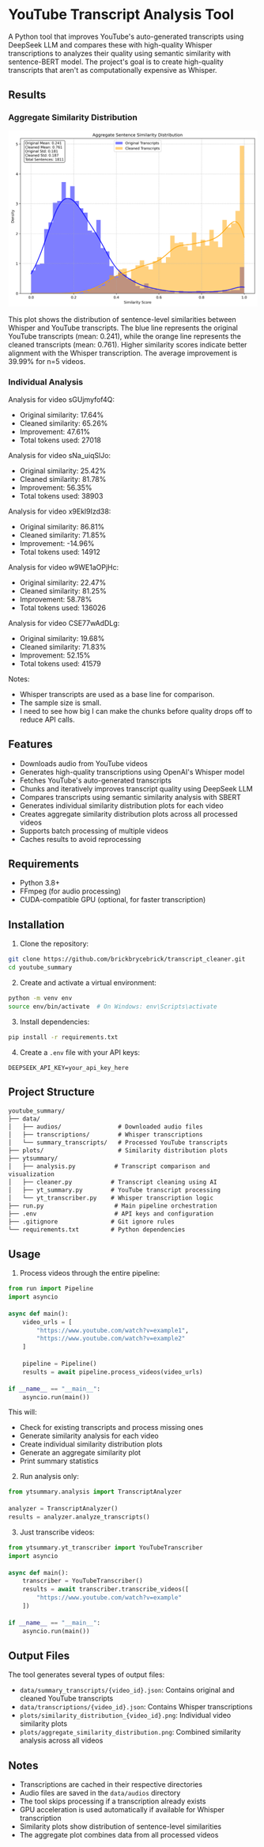 # YouTube Transcript Analysis Tool

A Python tool that improves YouTube's auto-generated transcripts using DeepSeek LLM and compares these with high-quality Whisper transcriptions to analyzes their quality using semantic similarity with sentence-BERT model. The project's goal is to create high-quality transcripts that aren't as computationally expensive as Whisper.

## Results

### Aggregate Similarity Distribution
![Aggregate Similarity Distribution](plots/aggregate_similarity_distribution.png)

This plot shows the distribution of sentence-level similarities between Whisper and YouTube transcripts. The blue line represents the original YouTube transcripts (mean: 0.241), while the orange line represents the cleaned transcripts (mean: 0.761). Higher similarity scores indicate better alignment with the Whisper transcription. The average improvement is 39.99% for n=5 videos.

### Individual Analysis
Analysis for video sGUjmyfof4Q:
- Original similarity: 17.64%
- Cleaned similarity: 65.26%
- Improvement: 47.61%
- Total tokens used: 27018

Analysis for video sNa_uiqSlJo:
- Original similarity: 25.42%
- Cleaned similarity: 81.78%
- Improvement: 56.35%
- Total tokens used: 38903

Analysis for video x9Ekl9Izd38:
- Original similarity: 86.81%
- Cleaned similarity: 71.85%
- Improvement: -14.96%
- Total tokens used: 14912

Analysis for video w9WE1aOPjHc:
- Original similarity: 22.47%
- Cleaned similarity: 81.25%
- Improvement: 58.78%
- Total tokens used: 136026

Analysis for video CSE77wAdDLg:
- Original similarity: 19.68%
- Cleaned similarity: 71.83%
- Improvement: 52.15%
- Total tokens used: 41579

Notes:
- Whisper transcripts are used as a base line for comparison.
- The sample size is small.
- I need to see how big I can make the chunks before quality drops off to reduce API calls.

## Features

- Downloads audio from YouTube videos
- Generates high-quality transcriptions using OpenAI's Whisper model
- Fetches YouTube's auto-generated transcripts
- Chunks and iteratively improves transcript quality using DeepSeek LLM
- Compares transcripts using semantic similarity analysis with SBERT
- Generates individual similarity distribution plots for each video
- Creates aggregate similarity distribution plots across all processed videos
- Supports batch processing of multiple videos
- Caches results to avoid reprocessing

## Requirements

- Python 3.8+
- FFmpeg (for audio processing)
- CUDA-compatible GPU (optional, for faster transcription)

## Installation

1. Clone the repository:
```bash
git clone https://github.com/brickbrycebrick/transcript_cleaner.git
cd youtube_summary
```

2. Create and activate a virtual environment:
```bash
python -m venv env
source env/bin/activate  # On Windows: env\Scripts\activate
```

3. Install dependencies:
```bash
pip install -r requirements.txt
```

4. Create a `.env` file with your API keys:
```
DEEPSEEK_API_KEY=your_api_key_here
```

## Project Structure

```
youtube_summary/
├── data/
│   ├── audios/                # Downloaded audio files
│   ├── transcriptions/        # Whisper transcriptions
│   └── summary_transcripts/   # Processed YouTube transcripts
├── plots/                     # Similarity distribution plots
├── ytsummary/
│   ├── analysis.py           # Transcript comparison and visualization
│   ├── cleaner.py           # Transcript cleaning using AI
│   ├── yt_summary.py        # YouTube transcript processing
│   └── yt_transcriber.py    # Whisper transcription logic
├── run.py                    # Main pipeline orchestration
├── .env                      # API keys and configuration
├── .gitignore               # Git ignore rules
└── requirements.txt         # Python dependencies
```

## Usage

1. Process videos through the entire pipeline:
```python
from run import Pipeline
import asyncio

async def main():
    video_urls = [
        "https://www.youtube.com/watch?v=example1",
        "https://www.youtube.com/watch?v=example2"
    ]
    
    pipeline = Pipeline()
    results = await pipeline.process_videos(video_urls)

if __name__ == "__main__":
    asyncio.run(main())
```

This will:
- Check for existing transcripts and process missing ones
- Generate similarity analysis for each video
- Create individual similarity distribution plots
- Generate an aggregate similarity plot
- Print summary statistics

2. Run analysis only:
```python
from ytsummary.analysis import TranscriptAnalyzer

analyzer = TranscriptAnalyzer()
results = analyzer.analyze_transcripts()
```

3. Just transcribe videos:
```python
from ytsummary.yt_transcriber import YouTubeTranscriber
import asyncio

async def main():
    transcriber = YouTubeTranscriber()
    results = await transcriber.transcribe_videos([
        "https://www.youtube.com/watch?v=example"
    ])

if __name__ == "__main__":
    asyncio.run(main())
```

## Output Files

The tool generates several types of output files:
- `data/summary_transcripts/{video_id}.json`: Contains original and cleaned YouTube transcripts
- `data/transcriptions/{video_id}.json`: Contains Whisper transcriptions
- `plots/similarity_distribution_{video_id}.png`: Individual video similarity plots
- `plots/aggregate_similarity_distribution.png`: Combined similarity analysis across all videos

## Notes

- Transcriptions are cached in their respective directories
- Audio files are saved in the `data/audios` directory
- The tool skips processing if a transcription already exists
- GPU acceleration is used automatically if available for Whisper transcription
- Similarity plots show distribution of sentence-level similarities
- The aggregate plot combines data from all processed videos
